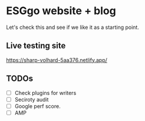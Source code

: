 # ESGgo website + blog

Let's check this and see if we like it as a starting point.

## Live testing site

https://sharp-volhard-5aa376.netlify.app/

## TODOs

* [ ] Check plugins for writers
* [ ] Seciroty audit
* [ ] Google perf score.
* [ ] AMP
